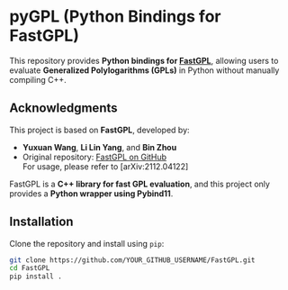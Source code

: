 # pyGPL (Python Bindings for FastGPL)

This repository provides **Python bindings for [FastGPL](https://github.com/llyang/FastGPL)**, 
allowing users to evaluate **Generalized Polylogarithms (GPLs)** in Python without manually compiling C++.

## Acknowledgments
This project is based on **FastGPL**, developed by:
- **Yuxuan Wang**, **Li Lin Yang**, and **Bin Zhou**  
- Original repository: [FastGPL on GitHub](https://github.com/llyang/FastGPL)  
For usage, please refer to [arXiv:2112.04122]

FastGPL is a **C++ library for fast GPL evaluation**, and this project only provides a **Python wrapper using Pybind11**.

## Installation

Clone the repository and install using `pip`:

```bash
git clone https://github.com/YOUR_GITHUB_USERNAME/FastGPL.git
cd FastGPL
pip install .
